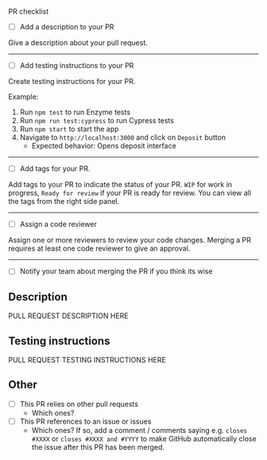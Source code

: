 PR checklist

<!-- PLEASE DO NOT REMOVE ANY CHECKBOXES -->

* [ ] Add a description to your PR

Give a description about your pull request.

------
* [ ] Add testing instructions to your PR

Create testing instructions for your PR.

Example:

1. Run `npm test` to run Enzyme tests
2. Run `npm run test:cypress` to run Cypress tests
3. Run `npm start` to start the app
4. Navigate to `http://localhost:3000` and click on `Deposit` button
   - Expected behavior: Opens deposit interface

------

* [ ] Add tags for your PR. 

Add tags to your PR to indicate the status of your PR. `WIP` for work in progress, `Ready for review` if your PR is ready for review. You can view all the tags from the right side panel.

------

* [ ] Assign a code reviewer

Assign one or more reviewers to review your code changes. Merging a PR requires at least one code reviewer to give an approval.

------

* [ ] Notify your team about merging the PR if you think its wise

## Description

PULL REQUEST DESCRIPTION HERE

## Testing instructions

PULL REQUEST TESTING INSTRUCTIONS HERE

## Other

* [ ] This PR relies on other pull requests
    - Which ones?
* [ ] This PR references to an issue or issues
    - Which ones? If so, add a comment / comments saying e.g. `closes #XXXX` or `closes #XXXX and #YYYY` to make GitHub automatically close the issue after this PR has been merged.

